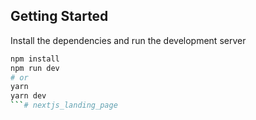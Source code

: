 ## Getting Started

Install the dependencies and run the development server

```bash
npm install
npm run dev
# or
yarn
yarn dev
```# nextjs_landing_page
